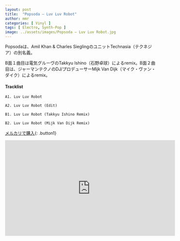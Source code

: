 ```yaml
---
layout: post
title:  "Popsoda – Luv Luv Robot"
author: mmr
categories: [ Vinyl ]
tags: [ Electro, Synth-Pop ]
image: ../assets/images/Popsoda – Luv Luv Robot.jpg
---
```


Popsodaは、Amil Khan & Charles SieglingのユニットTechnasia（テクネジア）の別名義。

B面１曲目は電気グルーヴのTakkyu Ishino（石野卓球）によるremix。B面２曲目は、ジャーマンテクノのDJ/プロデューサーMijk Van Dijk（マイク・ヴァン・ダイク）によるremix。

#### Tracklist
```md
A1. Luv Luv Robot

A2. Luv Luv Robot (Edit)

B1. Luv Luv Robot (Takkyu Ishino Remix)

B2. Luv Luv Robot (Mijk Van Dijk Remix)
```

[メルカリで購入](https://jp.mercari.com/item/m46996717389?afid=6142608987){: .button1}

<iframe width="560" height="315" src="https://www.youtube.com/embed/_GoQkWy8AEQ?si=QoMGX0bSuHe1gNmF" title="YouTube video player" frameborder="0" allow="accelerometer; autoplay; clipboard-write; encrypted-media; gyroscope; picture-in-picture; web-share" referrerpolicy="strict-origin-when-cross-origin" allowfullscreen></iframe>